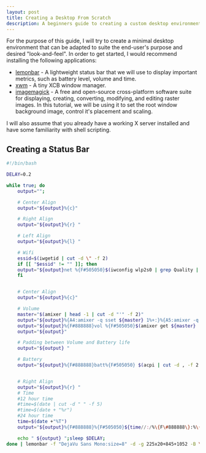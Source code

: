 ```yaml
---
layout: post
title: Creating a Desktop From Scratch
description: A beginners guide to creating a custom desktop environment.
---
```


For the purpose of this guide, I will try to create a minimal desktop
environment that can be adapted to suite the end-user's purpose and
desired "look-and-feel". In order to get started, I would recommend
installing the following applications:

*   [lemonbar](https://github.com/LemonBoy/bar) - A lightweight status 
    bar that we will use to display important metrics, such as battery 
    level, volume and time.
*   [xwm](https://github.com/mcpcpc/xwm) - A tiny XCB window manager.  
*   [imagemagick](https://imagemagick.org) - A free and open-source 
    cross-platform software suite for displaying, creating, converting, 
    modifying, and editing raster images. In this tutorial, we will be
    using it to set the root window background image, control it's 
    placement and scaling.
    
I will also assume that you already have a working X server installed
and have some familiarity with shell scripting.  

## Creating a Status Bar

```bash
#!/bin/bash

DELAY=0.2

while true; do
    output="";

    # Center Align
    output="${output}%{c}"

    # Right Align
    output="${output}%{r} "

    # Left Align
    output="${output}%{l} "

    # Wifi
    essid=$(iwgetid | cut -d \" -f 2)
    if [[ "$essid" != "" ]]; then
    output="${output}net %{F#505050}$(iwconfig wlp2s0 | grep Quality | cut -d = -f 2 | cut -d / -f 1)%"
    fi


    # Center Align
    output="${output}%{c}"

    # Volume
    master="$(amixer | head -1 | cut -d "'" -f 2)"
    output="${output}%{A4:amixer -q sset ${master} 1%+:}%{A5:amixer -q sset ${master} 1%-:}"
    output="${output}%{F#888888}vol %{F#505050}$(amixer get ${master} | tail -1 | cut -d \[ -f 2 | cut -d \] -f 1)"
    output="${output}"

    # Padding between Volume and Battery life
    output="${output} "

    # Battery
    output="${output}%{F#888888}batt%{F#505050} $(acpi | cut -d , -f 2 | cut -d " " -f 2)"


    # Right Align
    output="${output}%{r} "
    # Time
    #12 hour time
    #time=$(date | cut -d " " -f 5)
    #time=$(date + "%r")
    #24 hour time
    time=$(date +"%T")
    output="${output}%{F#888888}%{F#505050}${time//:/%\{F\#888888\}:%\{F\#505050\}}"

    echo " ${output} ";sleep $DELAY;
done | lemonbar -f "DejaVu Sans Mono:size=8" -d -g 225x20+845+1052 -B \#ffffff -F \#888888 | /bin/zsh
```
